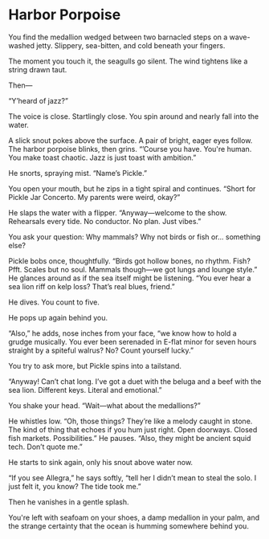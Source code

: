 # Harbor Porpoise

You find the medallion wedged between two barnacled steps on a wave-washed jetty. Slippery, sea-bitten, and cold beneath your fingers.

The moment you touch it, the seagulls go silent. The wind tightens like a string drawn taut.

Then—

“Y’heard of jazz?”

The voice is close. Startlingly close. You spin around and nearly fall into the water.

A slick snout pokes above the surface. A pair of bright, eager eyes follow. The harbor porpoise blinks, then grins. “’Course you have. You're human. You make toast chaotic. Jazz is just toast with ambition.”

He snorts, spraying mist. “Name’s Pickle.”

You open your mouth, but he zips in a tight spiral and continues. “Short for Pickle Jar Concerto. My parents were weird, okay?”

He slaps the water with a flipper. “Anyway—welcome to the show. Rehearsals every tide. No conductor. No plan. Just vibes.”

You ask your question: Why mammals? Why not birds or fish or… something else?

Pickle bobs once, thoughtfully. “Birds got hollow bones, no rhythm. Fish? Pfft. Scales but no soul. Mammals though—we got lungs and lounge style.” He glances around as if the sea itself might be listening. “You ever hear a sea lion riff on kelp loss? That’s real blues, friend.”

He dives. You count to five.

He pops up again behind you.

“Also,” he adds, nose inches from your face, “we know how to hold a grudge musically. You ever been serenaded in E-flat minor for seven hours straight by a spiteful walrus? No? Count yourself lucky.”

You try to ask more, but Pickle spins into a tailstand.

“Anyway! Can’t chat long. I’ve got a duet with the beluga and a beef with the sea lion. Different keys. Literal and emotional.”

You shake your head. “Wait—what about the medallions?”

He whistles low. “Oh, those things? They’re like a melody caught in stone. The kind of thing that echoes if you hum just right. Open doorways. Closed fish markets. Possibilities.” He pauses. “Also, they might be ancient squid tech. Don’t quote me.”

He starts to sink again, only his snout above water now.

“If you see Allegra,” he says softly, “tell her I didn’t mean to steal the solo. I just felt it, you know? The tide took me.”

Then he vanishes in a gentle splash.

You're left with seafoam on your shoes, a damp medallion in your palm, and the strange certainty that the ocean is humming somewhere behind you.